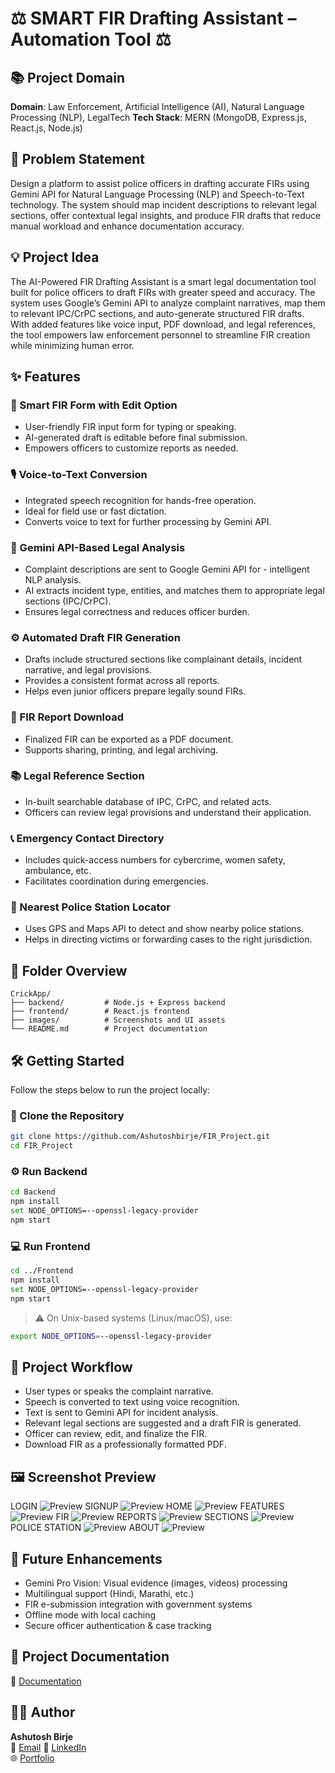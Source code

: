 # ⚖️ SMART FIR Drafting Assistant – Automation Tool ⚖️

## 📚 Project Domain
**Domain**: Law Enforcement, Artificial Intelligence (AI), Natural Language Processing (NLP), LegalTech
**Tech Stack**: MERN (MongoDB, Express.js, React.js, Node.js)

## 🧩 Problem Statement
Design a platform to assist police officers in drafting accurate FIRs using Gemini API for Natural Language Processing (NLP) and Speech-to-Text technology. The system should map incident descriptions to relevant legal sections, offer contextual legal insights, and produce FIR drafts that reduce manual workload and enhance documentation accuracy.

## 💡 Project Idea
The AI-Powered FIR Drafting Assistant is a smart legal documentation tool built for police officers to draft FIRs with greater speed and accuracy. The system uses Google’s Gemini API to analyze complaint narratives, map them to relevant IPC/CrPC sections, and auto-generate structured FIR drafts. With added features like voice input, PDF download, and legal references, the tool empowers law enforcement personnel to streamline FIR creation while minimizing human error.

## ✨ Features

### 📝 Smart FIR Form with Edit Option
- User-friendly FIR input form for typing or speaking.
- AI-generated draft is editable before final submission.
- Empowers officers to customize reports as needed.

### 🎙️ Voice-to-Text Conversion
- Integrated speech recognition for hands-free operation.
- Ideal for field use or fast dictation.
- Converts voice to text for further processing by Gemini API.

### 🧠 Gemini API-Based Legal Analysis
- Complaint descriptions are sent to Google Gemini API for - intelligent NLP analysis.
- AI extracts incident type, entities, and matches them to appropriate legal sections (IPC/CrPC).
- Ensures legal correctness and reduces officer burden.

### ⚙️ Automated Draft FIR Generation
- Drafts include structured sections like complainant details, incident narrative, and legal provisions.
- Provides a consistent format across all reports.
- Helps even junior officers prepare legally sound FIRs.

### 📄 FIR Report Download
- Finalized FIR can be exported as a PDF document.
- Supports sharing, printing, and legal archiving.

### 📚 Legal Reference Section
- In-built searchable database of IPC, CrPC, and related acts.
- Officers can review legal provisions and understand their application.

### 📞 Emergency Contact Directory
- Includes quick-access numbers for cybercrime, women safety, ambulance, etc.
- Facilitates coordination during emergencies.

### 📍 Nearest Police Station Locator
- Uses GPS and Maps API to detect and show nearby police stations.
- Helps in directing victims or forwarding cases to the right jurisdiction.

## 📁 Folder Overview

```
CrickApp/
├── backend/         # Node.js + Express backend
├── frontend/        # React.js frontend
├── images/          # Screenshots and UI assets
└── README.md        # Project documentation
```

## 🛠️ Getting Started

Follow the steps below to run the project locally:

### 🧬 Clone the Repository
```bash
git clone https://github.com/Ashutoshbirje/FIR_Project.git
cd FIR_Project
```

### ⚙️ Run Backend
```bash
cd Backend
npm install
set NODE_OPTIONS=--openssl-legacy-provider
npm start
```

### 💻 Run Frontend
```bash
cd ../Frontend
npm install
set NODE_OPTIONS=--openssl-legacy-provider
npm start
```

> ⚠️ On Unix-based systems (Linux/macOS), use:
```bash
export NODE_OPTIONS=--openssl-legacy-provider
```

## 🔁 Project Workflow
- User types or speaks the complaint narrative.
- Speech is converted to text using voice recognition.
- Text is sent to Gemini API for incident analysis.
- Relevant legal sections are suggested and a draft FIR is generated.
- Officer can review, edit, and finalize the FIR.
- Download FIR as a professionally formatted PDF.

## 🖼️ Screenshot Preview

LOGIN
![Preview](./Images/LOGIN.png)
SIGNUP
![Preview](./Images/SIGNUP.png)
HOME
![Preview](./Images/HOME.png)
FEATURES
![Preview](./Images/FEATURES.png)
FIR
![Preview](./Images/FIR.png)
REPORTS
![Preview](./Images/REPORTS.png)
SECTIONS
![Preview](./Images/SECTIONS.png)
POLICE STATION
![Preview](./Images/STATION.png)
ABOUT
![Preview](./Images/ABOUT.png)

## 🔮 Future Enhancements
- Gemini Pro Vision: Visual evidence (images, videos) processing
- Multilingual support (Hindi, Marathi, etc.)
- FIR e-submission integration with government systems
- Offline mode with local caching
- Secure officer authentication & case tracking

## 📑 Project Documentation
📑 [Documentation](https://drive.google.com/drive/folders/1vzqk-RL5Qs9ZwlOhkcgEhs9CS_BlB1eX?usp=sharing) 

## 👨‍💻 Author

**Ashutosh Birje**  
📧 [Email](ashutoshbirje880@gmail.com) 
🔗 [LinkedIn](https://www.linkedin.com/in/ashutosh-birje-246453263/)  
🌐 [Portfolio](https://ashutoshbirje.netlify.app/)
